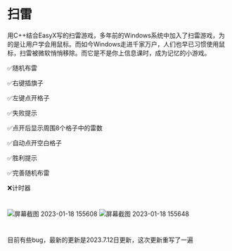 # 扫雷
用C++结合EasyX写的扫雷游戏，多年前的Windows系统中加入了扫雷游戏，为的是让用户学会用鼠标。而如今Windows走进千家万户，人们也早已习惯使用鼠标，扫雷被微软悄悄移除。而它是不是你上信息课时，成为记忆的小游戏。

✅随机布雷

✅右键插旗子

✅左键点开格子

✅失败提示

✅点开后显示周围8个格子中的雷数

✅自动点开空白格子

✅胜利提示

✅完善随机布雷

❌计时器

# 

![屏幕截图 2023-01-18 155608](https://user-images.githubusercontent.com/111341725/213115988-782afe99-0e93-41eb-8bb7-8af18d734741.png)
![屏幕截图 2023-01-18 155648](https://user-images.githubusercontent.com/111341725/213115995-d3800f84-821f-488a-88a2-f933a5f52cf2.png)

# 
目前有些bug，最新的更新是2023.7.12日更新，这次更新重写了一遍

